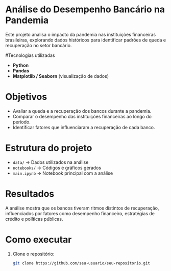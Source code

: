 # Análise do Desempenho Bancário na Pandemia

Este projeto analisa o impacto da pandemia nas instituições financeiras brasileiras, explorando dados históricos para identificar padrões de queda e recuperação no setor bancário.

#Tecnologias utilizadas
- **Python**  
- **Pandas**   
- **Matplotlib / Seaborn** (visualização de dados)

# Objetivos
- Avaliar a queda e a recuperação dos bancos durante a pandemia.  
- Comparar o desempenho das instituições financeiras ao longo do período.  
- Identificar fatores que influenciaram a recuperação de cada banco.  

# Estrutura do projeto
- `data/` → Dados utilizados na análise  
- `notebooks/` → Códigos e gráficos gerados  
- `main.ipynb` → Notebook principal com a análise  

# Resultados
A análise mostra que os bancos tiveram ritmos distintos de recuperação, influenciados por fatores como desempenho financeiro, estratégias de crédito e políticas públicas.

# Como executar
1. Clone o repositório:  
   ```sh
   git clone https://github.com/seu-usuario/seu-repositorio.git
